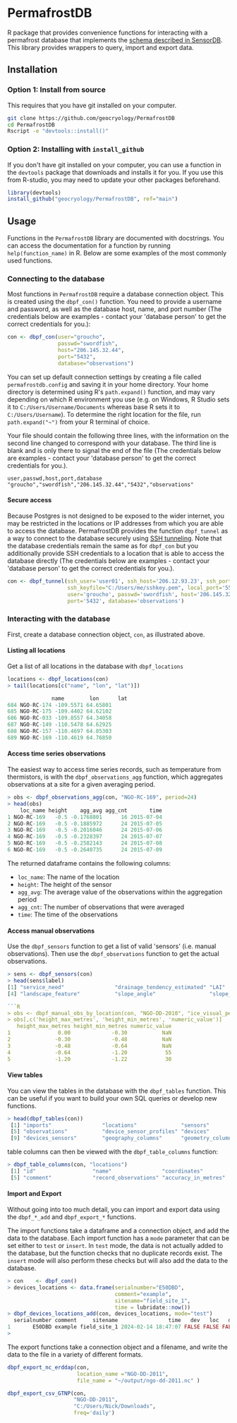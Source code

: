 # PermafrostDB
R package that provides convenience functions for interacting with a permafrost database that implements the [schema described in SensorDB](https://github.com/geocryology/sensorDb#schema). This library provides wrappers to query, import and export data.

## Installation

### Option 1: Install from source
This requires that you have git installed on your computer.

```bash
git clone https://github.com/geocryology/PermafrostDB
cd PermafrostDB
Rscript -e "devtools::install()"
```

### Option 2: Installing with `install_github`
If you don't have git installed on your computer, you can use a function in the `devtools` package that downloads and installs it for you. If you use this from R-studio, you may need to update your other packages beforehand.

```R
library(devtools)
install_github("geocryology/PermafrostDB", ref="main")
```

## Usage
Functions in the `PermafrostDB` library are documented with docstrings. You can access the documentation for a function by running `help(function_name)` in R. Below are some examples of the most commonly used functions.

### Connecting to the database
Most functions in `PermafrostDB` require a database connection object. This is created using the `dbpf_con()` function. You need to provide a username and password, as well as the database host, name, and port number (The credentials below are examples - contact your 'database person' to get the correct credentials for you.):

```R
con <- dbpf_con(user="groucho",
                passwd="swordfish",
                host="206.145.32.44",
                port="5432",
                database="observations")
```

You can set up default connection settings by creating a file called `permafrostdb.config` and saving it in your home directory. Your home directory is determined using R's `path.expand()` function, and may vary depending on which R environment you use (e.g. on Windows, R Studio sets it to `C:/Users/Username/Documents` whereas base R sets it to `C:/Users/Username`). To determine the right location for the file, run `path.expand("~")` from your R terminal of choice.

Your file should contain the following three lines, with the information on the second line changed to correspond with your database. The third line is blank and is only there to signal the end of the file (The credentials below are examples - contact your 'database person' to get the correct credentials for you.).

```
user,passwd,host,port,database
"groucho","swordfish","206.145.32.44","5432","observations"

```
#### Secure access
Because Postgres is not designed to be exposed to the wider internet, you may be restricted in the locations or IP addresses from which you are able to access the database. PermafrostDB provides the function `dbpf_tunnel` as a way to connect to the database securely using [SSH tunneling](https://i.stack.imgur.com/a28N8.png). Note that the database credentials remain the same as for `dbpf_con` but you additionally provide SSH credentials to a location that is able to access the database directly (The credentials below are examples - contact your 'database person' to get the correct credentials for you.).

```R
con <- dbpf_tunnel(ssh_user='user01', ssh_host='206.12.93.23', ssh_port='22',
                   ssh_keyfile="C:/Users/me/sshkey.pem", local_port='5555',
                   user='groucho', passwd='swordfish', host='206.145.32.44',
                   port='5432', database='observations')
```

### Interacting with the database
First, create a database connection object, `con`, as illustrated above.

#### Listing all locations
Get a list of all locations in the database with `dbpf_locations`

```R
locations <- dbpf_locations(con)
> tail(locations[c("name", "lon", "lat")])

              name        lon      lat
684 NGO-RC-174 -109.5571 64.65801
685 NGO-RC-175 -109.4402 64.62102
686 NGO-RC-033 -109.8557 64.34058
687 NGO-RC-149 -110.5478 64.62925
688 NGO-RC-157 -110.4697 64.85303
689 NGO-RC-169 -110.4619 64.76850
```
#### Access time series observations
The easiest way to access time series records, such as temperature from thermistors, is with the `dbpf_observations_agg` function, which aggregates observations at a site for a given averaging period.

```R
> obs <- dbpf_observations_agg(con, "NGO-RC-169", period=24)
> head(obs)
    loc_name height    agg_avg agg_cnt       time
1 NGO-RC-169   -0.5 -0.1768801      16 2015-07-04
2 NGO-RC-169   -0.5 -0.1885972      24 2015-07-05
3 NGO-RC-169   -0.5 -0.2016046      24 2015-07-06
4 NGO-RC-169   -0.5 -0.2328397      24 2015-07-07
5 NGO-RC-169   -0.5 -0.2582143      24 2015-07-08
6 NGO-RC-169   -0.5 -0.2640735      24 2015-07-09
```

The returned dataframe contains the following columns:
- `loc_name`: The name of the location
- `height`: The height of the sensor
- `agg_avg`: The average value of the observations within the aggregation period
- `agg_cnt`: The number of observations that were averaged
- `time`: The time of the observations

#### Access manual observations
Use the `dbpf_sensors` function to get a list of valid 'sensors' (i.e. manual observations). Then use the `dbpf_observations` function to get the actual observations.

```R
> sens <- dbpf_sensors(con)
> head(sens$label)
[1] "service_need"                "drainage_tendency_estimated" "LAI"                        
[4] "landscape_feature"           "slope_angle"                 "slope_aspect" 

```R
> obs <- dbpf_manual_obs_by_location(con, "NGO-DD-2010", "ice_visual_perc")
> obs[,c('height_max_metres', 'height_min_metres', 'numeric_value')]
   height_max_metres height_min_metres numeric_value
1               0.00             -0.30           NaN
2              -0.30             -0.48           NaN
3              -0.48             -0.64           NaN
4              -0.64             -1.20            55
5              -1.20             -1.22            30

```
#### View tables 
You can view the tables in the database with the `dbpf_tables` function. This can be useful if you want to build your own SQL queries or develop new functions.

```R
> head(dbpf_tables(con))
 [1] "imports"                "locations"              "sensors"                "logs"                  
 [5] "observations"           "device_sensor_profiles" "devices"               "devices_locations"
 [9] "devices_sensors"        "geography_columns"      "geometry_columns"      

```

table columns can then be viewed with the `dbpf_table_columns` function:

```R
> dbpf_table_columns(con, "locations")
 [1] "id"                  "name"                "coordinates"         "elevation_in_metres"
 [5] "comment"             "record_observations" "accuracy_in_metres" 
```

#### Import and Export
Without going into too much detail, you can import and export data using the `dbpf_*_add` and `dbpf_export_*` functions. 

The import functions take a dataframe and a connection object, and add the data to the database. Each import function has a `mode` parameter that can be set either to `test` or `insert`. In `test` mode, the data is not actually added to the database, but the function checks that no duplicate records exist. The `insert` mode will also perform these checks but will also add the data to the database.


```R
> con    <- dbpf_con()
> devices_locations <- data.frame(serialnumber="E50DBD",
                                  comment="example",
                                  sitename="field_site_1",
                                  time = lubridate::now())
> dbpf_devices_locations_add(con, devices_locations, mode="test")
  serialnumber comment     sitename                time   dev   loc   dup inserted                strtime
1       E50DBD example field_site_1 2024-02-14 18:47:07 FALSE FALSE FALSE    FALSE 2024-02-14 18:47:07+00
> 
```

The export functions take a connection object and a filename, and write the data to the file in a variety of different formats.

```R
dbpf_export_nc_erddap(con, 
                      location_name ="NGO-DD-2011",
                      file_name = "~/output/ngo-dd-2011.nc" )

dbpf_export_csv_GTNP(con, 
                     "NGO-DD-2011",
                     "C:/Users/Nick/Downloads",
                     freq='daily')
```
